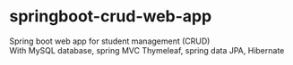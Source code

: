 # springboot-crud-web-app

Spring boot web app for student management (CRUD)<br />
With MySQL database, spring MVC Thymeleaf, spring data JPA, Hibernate
